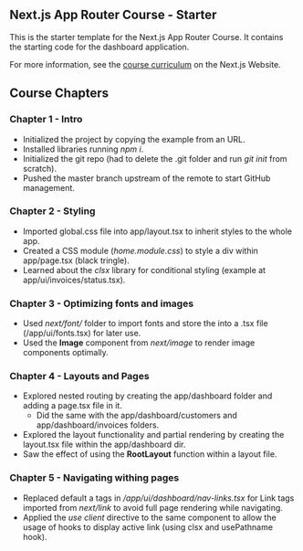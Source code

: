 ## Next.js App Router Course - Starter

This is the starter template for the Next.js App Router Course. It contains the starting code for the dashboard application.

For more information, see the [course curriculum](https://nextjs.org/learn) on the Next.js Website.

## Course Chapters

### Chapter 1 - Intro

- Initialized the project by copying the example from an URL.
- Installed libraries running _npm i_.
- Initialized the git repo (had to delete the .git folder and run _git init_ from scratch).
- Pushed the master branch upstream of the remote to start GitHub management.

### Chapter 2 - Styling

- Imported global.css file into app/layout.tsx to inherit styles to the whole app.
- Created a CSS module (_home.module.css_) to style a div within app/page.tsx (black tringle).
- Learned about the _clsx_ library for conditional styling (example at app/ui/invoices/status.tsx).

### Chapter 3 - Optimizing fonts and images

- Used _next/font/_ folder to import fonts and store the into a .tsx file (/app/ui/fonts.tsx) for later use.
- Used the **Image** component from _next/image_ to render image components optimally.

### Chapter 4 - Layouts and Pages

- Explored nested routing by creating the app/dashboard folder and adding a page.tsx file in it.
  - Did the same with the app/dashboard/customers and app/dashboard/invoices folders.
- Explored the layout functionality and partial rendering by creating the layout.tsx file within the app/dashboard dir.
- Saw the effect of using the **RootLayout** function within a layout file.

### Chapter 5 - Navigating withing pages

- Replaced default a tags in _/app/ui/dashboard/nav-links.tsx_ for Link tags imported from _next/link_ to avoid full page rendering while navigating.
- Applied the _use client_ directive to the same component to allow the usage of hooks to display active link (using clsx and usePathname hook).
